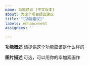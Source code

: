 ```yaml
---
name: 功能建议 [中文版本]
about: 为这个项目提出建议
title: "[功能建议]"
labels: enhancement
assignees: ''

---
```


**功能概述**
请提供这个功能应该是什么样的

**图片描述**
可选，可以用你的毕加索画作
